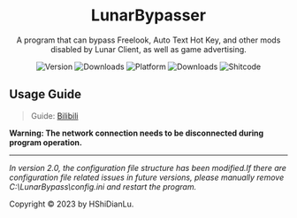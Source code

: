 <h1 align="center">
  LunarBypasser
</h1>
<p align="center">
  A program that can bypass Freelook, Auto Text Hot Key, and other mods disabled by Lunar Client, as well as game advertising.
</p>

<p align="center">
  <a style="text-decoration:none">
    <img src="https://img.shields.io/github/v/tag/HShiDianLu/LunarBypasser?label=Version&color=vue" alt="Version"/>
  </a>

  <a style="text-decoration:none">
    <img src="https://img.shields.io/github/downloads/HShiDianLu/LunarBypasser/total?label=Downloads&color=vue" alt="Downloads"/>
  </a>
  
  <a style="text-decoration:none">
    <img src="https://img.shields.io/badge/Platform-Windows-Vue" alt="Platform">
  </a>
  
  <a style="text-decoration:none">
    <img src="https://img.shields.io/badge/Lisence-MIT-Vue" alt="Downloads"/>
  </a>

  <a style="text-decoration:none">
    <img src="https://img.shields.io/badge/Language-Python-blue" alt="Shitcode"/>
  </a>
</p>

## Usage Guide
> Guide: [Bilibili](https://www.bilibili.com/video/BV1JG411D7ui)

**Warning: The network connection needs to be disconnected during program operation.**

---
*In version 2.0, the configuration file structure has been modified.If there are configuration file related issues in future versions, please manually remove C:\LunarBypass\config.ini and restart the program.*

Copyright © 2023 by HShiDianLu.
